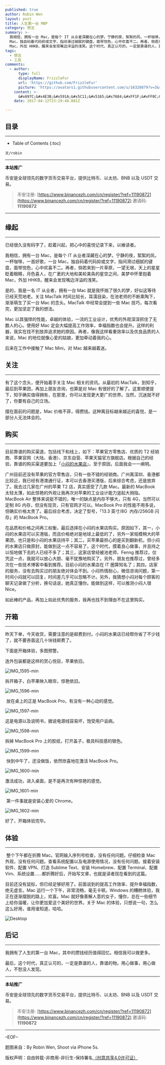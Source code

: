```yaml
---
published: true
author: Robin Wen
layout: post
title: 人生第一台 MBP
category: 想法
summary: >-
  我相信，拥有一台 Mac，是每个 IT 从业者深藏在心的梦。宁静的夜，絮絮的风，一杯咖啡，一首好歌，一台
  Mac，独自码着代码抑或文字，指间滑过细腻的键盘，面带悦色，心中欢喜不二。再者，倘若来到一片草原，一望无垠，天上的星星眨着眼睛，月色喜人，在广袤的大地和美轮美奂的星空之间，美梦中怀里抱着
  Mac，外加 HHKB，醒来会发现嘴边洋溢的浅笑。这个时代，真正认可的，一定是靠谱的人，靠谱的物。用心做事，用心做人，不愁没人发现。
tags:
  - 想法
  - 工具
comments:
  - author:
      type: full
      displayName: FrizzleFur
      url: 'https://github.com/FrizzleFur'
      picture: 'https://avatars1.githubusercontent.com/u/16328879?v=3&s=73'
    content: >-
      &#x697C;&#x4E3B;&#x591A;&#x5C11;&#x5165;&#x7684;&#xFF1F;&#xFF0C;&#x73B0;&#x5728;13&#x5BF8;&#x8FD8;&#x6709;256GB&#x5417;&#xFF1F;
    date: 2017-04-12T23:29:48.881Z

---
```


## 目录 ##
***

* Table of Contents
{:toc}

`文/robin`

***

**本站推广**

币安是全球领先的数字货币交易平台，提供比特币、以太坊、BNB 以及 USDT 交易。

> 币安注册: [https://www.binancezh.com/cn/register/?ref=11190872](https://www.binancezh.com/cn/register/?ref=11190872)
> 邀请码: **11190872**

***

## 缘起 ##
***

已经很久没有码字了，趁着兴起，把心中的喜悦记录下来，以飨读者。

我相信，拥有一台 Mac，是每个 IT 从业者深藏在心的梦。宁静的夜，絮絮的风，一杯咖啡，一首好歌，一台 Mac，独自码着代码抑或文字，指间滑过细腻的键盘，面带悦色，心中欢喜不二。再者，倘若来到一片草原，一望无垠，天上的星星眨着眼睛，月色喜人，在广袤的大地和美轮美奂的星空之间，美梦中怀里抱着 Mac，外加 HHKB，醒来会发现嘴边洋溢的浅笑。

是的，我是一名 IT 从业者，拥有一台 Mac 就是我怀揣了很久的梦，好似这等待已经天荒地老。关注 MacTalk 时间比较长，耳濡目染，在池老师的不断熏陶下，渐渐萌生了买一台 Mac 的念头。MacTalk 中经常会提到一些 Mac 技巧，每次看完，更加坚定了我的想法。

Mac 以其强悍的性能，卓越的体验，一流的工业设计，优秀的外观深深抓住了无数人的心。使用好 Mac 定会大幅提高工作效率，幸福指数也会提升。这样的利器，我实在找不到放弃追求她的原因。再者，像我这样看重效率以及优良品质的人来说，Mac 的地位就像心爱的姑娘，更加牵动着我的心。

后来在工作中接触了 Mac Mini，对 Mac 越来越着迷。

## 关注 ##
***

有了这个念头，便开始着手关注 Mac 相关的资讯。从最初的 MacTalk，到知乎，最后到苹果团，再加上朋友咨询，也算是对 Mac 有很好的了解了。这里顺便提下，知乎确实值得拥有，在那里，你可以发现更大更广的世界。当然，沉迷就不好了，你要有自己的立场。

摆在面前的问题是，Mac 价格不菲，得攒钱。这种离目标越来越近的喜悦，是一部分人无法体会的。

## 购买 ##
***

目前靠谱的购买渠道，包括线下和线上，如下：苹果官方零售店、优质的 T2 经销商、苹果官网（大陆、香港）、京东自营、苹果天猫官方旗舰店。根据自己的经验，靠谱的购买渠道要加上「[小闷的水果店](http://appled.cc/)」，至于原因，后面我会一一阐明。

广州目前还没有苹果的官方零售店，只有一些不错的经销商。广州离深圳、香港都比较近，我已经有港澳通行证，本可以去香港买港版，后来综合考虑，还是放弃了。我去过几家在广州的苹果 T2 店，真实感受了几款 Mac。最新的 MacBook 太轻太薄，如此惊艳的外观让我再次对苹果的工业设计能力竖起大拇指。MacBook Air 整体来说挺不错的，唯一的缺点是内存不够大，只有 4G，当然可以定制 8G 内存，但没有现货，只有官网才可以。MacBook Pro 的性能不用多说，但确实价格太贵了。最后综合考虑，决定了型号，「13.3 英寸/8G  内存/256GB 闪存」的 MacBook Pro。

在品质和价格之间再三权衡，最后选择在小闷的水果店购买。原因如下，其一，小闷的水果店可以买港版，而且价格绝对是地球上最低的了，另外一家规模稍大的苹果团，也只是和小闷的水果店持平；其二，买苹果最担心的是买到翻新机，但小闷的水果店只做原封，能做到这一点不容易了，这个时代，摸着良心做事，并且持之以恒地做下去的人已经不多了；其三，这家店曾经被池老师、Fenng 推荐过，仅凭这一点，我就可以放心大胆、毫不犹豫地购买了。另外，朋友也推荐过，曾经多次在一些技术博客中看到推荐。目前小闷的水果店在 IT 圈算知名了；其四，店家的服务，没有去购买过的朋友绝对体会不到。小闷热情耐心，微信咨询问题，第一时间小闷就可以回复，时间差几乎可以忽略不计。另外，我猜想小闷对每个顾客的聊天记录做了分析，换句话说，她真正懂你。能做到这样，可以推测小闷人很 Nice。

如此棒的产品，再加上如此优秀的服务，我再也找不到理由不在这里购买。

## 开箱 ##
***

昨天下单，今天收货，需要注意的是邮费到付。小闷的水果店已经帮你省了不少钱了，就不要吝啬这几十块钱邮费了。

下面是开箱体验，多图预警。

连外包装都是这样的赏心悦目，苹果依旧。

![IMG_1595-min](https://cdn.dbarobin.com/gugiKqv.jpg)

拆开箱子，白苹果映入眼帘，惊艳依旧。

![IMG_1596-min](https://cdn.dbarobin.com/sY49Boi.jpg)

 放在桌上的正是 MacBook Pro，有没有一种心动的感觉。

![IMG_1597-min](https://cdn.dbarobin.com/OFs3JWu.jpg)

这是电源以及说明书，据说电源线容易坏，饱受用户诟病。

![IMG_1598-min](https://cdn.dbarobin.com/pySQRkJ.jpg)

拆掉 MacBook Pro 上的胶纸，打开盖子，极具科技感的银色。

![IMG_1599-min](https://cdn.dbarobin.com/N44xaGc.jpg)

 快到中午了，还没做饭，依然欣喜地在激活 MacBook Pro。

![IMG_1600-min](https://cdn.dbarobin.com/qCMKtDT.jpg)

激活成功，进入桌面，是不是再次有种惊艳的感觉。

![IMG_1601-min](https://cdn.dbarobin.com/9JYKRwa.jpg)

 第一件事就是安装心爱的 Chrome。

![IMG_1602-min](https://cdn.dbarobin.com/yU8ucK7.jpg)

好了，开箱体验完毕。

## 体验 ##
***

 整个下午都在折腾 Mac。官网输入序列号检查，没有任何问题。仔细检查 Mac 外观，没有任何问题。查看系统配置以及电源使用情况，没有任何问题。接着安装软件、配置 VPN、打造 Sublime Text、安装 Homebrew、配置 Terminal、配置 Vim、系统设置……都折腾好后，开始写文章，也就是读者现在看到的这篇。

目前还没有鼠标，但已经足够好用了。前面说到的提高工作效率、提升幸福指数，绝无虚言。Mac 运行一个下午，非常流畅，毫无卡顿。Windows 的糟糕体验，我正在逐渐摆脱的路上，欢喜。Mac 就好像善解人意的女子，懂你，总在一些细节上给你温暖，让你更加爱这个美好的世界。关于 Mac 的体验，只想说一句，怎么这么好用，谁用谁知道，哈哈。

![Desktop](https://cdn.dbarobin.com/DOXiWbr.png)

## 后记 ##
***

我拥有了人生的第一台 Mac，其中的攒钱经历值得回忆。相信我可以做更多。

最后，这个时代，真正认可的，一定是靠谱的人，靠谱的物。用心做事，用心做人，不愁没人发现。

***

**本站推广**

币安是全球领先的数字货币交易平台，提供比特币、以太坊、BNB 以及 USDT 交易。

> 币安注册: [https://www.binancezh.com/cn/register/?ref=11190872](https://www.binancezh.com/cn/register/?ref=11190872)
> 邀请码: **11190872**

***

–EOF–

题图来自：By Robin Wen, Shoot via iPhone 5s.

版权声明：自由转载-非商用-非衍生-保持署名<a href="http://creativecommons.org/licenses/by-nc-nd/4.0/deed.zh" target="_blank">（创意共享4.0许可证）</a>

